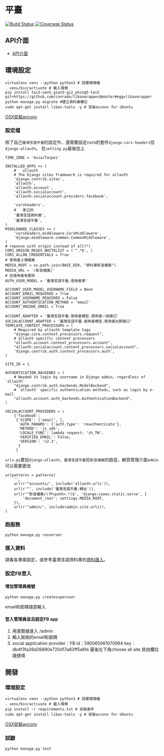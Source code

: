 # 平臺
[![Build Status](https://travis-ci.org/sih4sing5hong5/tai5-uan5_gian5-gi2_phing5-thai5.svg?branch=master)](https://travis-ci.org/sih4sing5hong5/tai5-uan5_gian5-gi2_phing5-thai5)
[![Coverage Status](https://coveralls.io/repos/sih4sing5hong5/tai5-uan5_gian5-gi2_phing5-thai5/badge.svg)](https://coveralls.io/r/sih4sing5hong5/tai5-uan5_gian5-gi2_phing5-thai5)

## API介面
* [API介面](http://docs.tai5uan5gian5gi2phing5thai5.apiary.io/#)

## 環境設定
```python3
virtualenv venv --python python3 # 設置環境檔
. venv/bin/activate # 載入環境
pip install tai5-uan5_gian5-gi2_phing5-tai5 git+https://github.com/conrado/libavwrapper@master#egg=libavwrapper
python manage.py migrate #建立資料庫欄位
sudo apt-get install libav-tools -y # 安裝avconv for Ubuntu
```
[OSX安裝avconv](http://superuser.com/questions/568464/how-to-install-libav-avconv-on-osx)

### 設定檔
除了自己`臺灣言語平臺`的設定外，還需要設定cors的套件`django-cors-headers`佮`django-allauth`。
在`setting.py`最後加上
```python3
TIME_ZONE = 'Asia/Taipei'

INSTALLED_APPS += (
    # 	allauth
    # The Django sites framework is required for allauth
    'django.contrib.sites',
    'allauth',
    'allauth.account',
    'allauth.socialaccount',
    'allauth.socialaccount.providers.facebook',

    'corsheaders',
    # 	家己的
    '臺灣言語資料庫',
    '臺灣言語平臺',
)
MIDDLEWARE_CLASSES += (
    'corsheaders.middleware.CorsMiddleware',
    'django.middleware.common.CommonMiddleware',
)
# reponse with origin instead of all(*)
CORS_ORIGIN_REGEX_WHITELIST = ('^.*$', )
CORS_ALLOW_CREDENTIALS = True
# 使用者上傳檔案
MEDIA_ROOT = os.path.join(BASE_DIR, "資料庫影音檔案")
MEDIA_URL = '/影音檔案/'
# 佮使用者有關係
AUTH_USER_MODEL = '臺灣言語平臺.使用者表'

ACCOUNT_USER_MODEL_USERNAME_FIELD = None
ACCOUNT_EMAIL_REQUIRED = True
ACCOUNT_USERNAME_REQUIRED = False
ACCOUNT_AUTHENTICATION_METHOD = 'email'
ACCOUNT_UNIQUE_EMAIL = True

ACCOUNT_ADAPTER = '臺灣言語平臺.使用者模型.使用者一般接口'
SOCIALACCOUNT_ADAPTER = '臺灣言語平臺.使用者模型.使用者社群接口'
TEMPLATE_CONTEXT_PROCESSORS = (
    # Required by allauth template tags
    "django.core.context_processors.request",
    # allauth specific context processors
    "allauth.account.context_processors.account",
    "allauth.socialaccount.context_processors.socialaccount",
    'django.contrib.auth.context_processors.auth',
)

SITE_ID = 1

AUTHENTICATION_BACKENDS = (
    # Needed to login by username in Django admin, regardless of `allauth`
    "django.contrib.auth.backends.ModelBackend",
    # `allauth` specific authentication methods, such as login by e-mail
    "allauth.account.auth_backends.AuthenticationBackend",
)

SOCIALACCOUNT_PROVIDERS = \
    {'facebook':
     {'SCOPE': ['email', ],
      'AUTH_PARAMS': {'auth_type': 'reauthenticate'},
      'METHOD': 'js_sdk',
      'LOCALE_FUNC': lambda request: 'zh_TW',
      'VERIFIED_EMAIL': False,
      'VERSION': 'v2.3',
      }
     }
```


`urls.py`要加`django-allauth`、`臺灣言語平臺`佮`影音檔案`的路徑，網頁管理介面`admin`可以需要更改 
```python3
urlpatterns = patterns(
    '',
    url(r'^accounts/', include('allauth.urls')),
    url(r'^', include('臺灣言語平臺.網址')),
    url(r'^影音檔案/(?P<path>.*)$', 'django.views.static.serve', {
        'document_root': settings.MEDIA_ROOT,
    }),
    url(r'^admin/', include(admin.site.urls)),
)
```

### 跑服務
```python3
python manage.py runserver
```

### 匯入資料
請看各專案說定，或參考臺灣言語資料庫的[資料匯入](http://tai5-uan5-gian5-gi2-tsu1-liau7-khoo3.readthedocs.org/zh_TW/latest/資料匯入.html)。

### 設定FB登入
#### 增加管理員帳號
```bash
python manage.py createsuperuser
```
email和密碼隨意輸入

#### 登入管理員並且設定FB app
1. 用瀏覽器進入 /admin
2. 輸入剛剛的email和密碼
3. social application
provider：FB 
id：590065061070994
key：db4f3fa26d26890e720d17a83ff5a6fe
最後左下角choose all site
其他欄位隨便填

## 開發
### 環境設定
```python3
virtualenv venv --python python3 # 設置環境檔
. venv/bin/activate # 載入環境
pip install -r requirements.txt # 安裝套件
sudo apt-get install libav-tools -y # 安裝avconv for Ubuntu
```
[OSX安裝avconv](http://superuser.com/questions/568464/how-to-install-libav-avconv-on-osx)

### 試驗
```
python manage.py test
```
